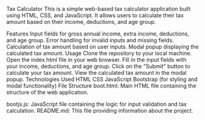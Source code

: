 Tax Calculator
This is a simple web-based tax calculator application built using HTML, CSS, and JavaScript. It allows users to calculate their tax amount based on their income, deductions, and age group.

Features
Input fields for gross annual income, extra income, deductions, and age group.
Error handling for invalid inputs and missing fields.
Calculation of tax amount based on user inputs.
Modal popup displaying the calculated tax amount.
Usage
Clone the repository to your local machine.
Open the index.html file in your web browser.
Fill in the input fields with your income, deductions, and age group.
Click on the "Submit" button to calculate your tax amount.
View the calculated tax amount in the modal popup.
Technologies Used
HTML
CSS
JavaScript
Bootstrap (for styling and modal functionality)
File Structure
boot.html: Main HTML file containing the structure of the web application.

bootjs.js: JavaScript file containing the logic for input validation and tax calculation.
README.md: This file providing information about the project.
